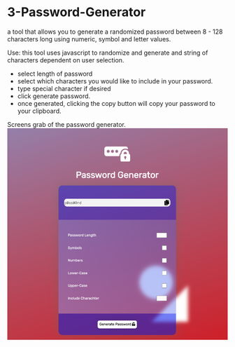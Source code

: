 # 3-Password-Generator

a tool that allows you to generate a randomized password between 8 - 128 characters long using numeric, symbol and letter values.

Use:
this tool uses javascript to randomize and generate and string of characters dependent on user selection. 

- select length of password
- select which characters you would like to include in your password.
- type special character if desired 
- click generate password. 
- once generated, clicking the copy button will copy your password to your clipboard.

Screens grab of the password generator. 
![](Assets/PW-Generator-screenshot.png)




